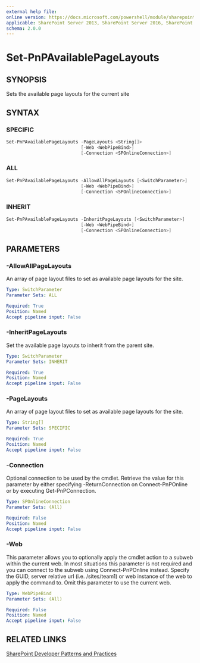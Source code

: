```yaml
---
external help file:
online version: https://docs.microsoft.com/powershell/module/sharepoint-pnp/set-pnpavailablepagelayouts
applicable: SharePoint Server 2013, SharePoint Server 2016, SharePoint Server 2019, SharePoint Online
schema: 2.0.0
---
```

# Set-PnPAvailablePageLayouts

## SYNOPSIS
Sets the available page layouts for the current site

## SYNTAX

### SPECIFIC
```powershell
Set-PnPAvailablePageLayouts -PageLayouts <String[]>
                            [-Web <WebPipeBind>]
                            [-Connection <SPOnlineConnection>]
```

### ALL
```powershell
Set-PnPAvailablePageLayouts -AllowAllPageLayouts [<SwitchParameter>]
                            [-Web <WebPipeBind>]
                            [-Connection <SPOnlineConnection>]
```

### INHERIT
```powershell
Set-PnPAvailablePageLayouts -InheritPageLayouts [<SwitchParameter>]
                            [-Web <WebPipeBind>]
                            [-Connection <SPOnlineConnection>]
```

## PARAMETERS

### -AllowAllPageLayouts
An array of page layout files to set as available page layouts for the site.

```yaml
Type: SwitchParameter
Parameter Sets: ALL

Required: True
Position: Named
Accept pipeline input: False
```

### -InheritPageLayouts
Set the available page layouts to inherit from the parent site.

```yaml
Type: SwitchParameter
Parameter Sets: INHERIT

Required: True
Position: Named
Accept pipeline input: False
```

### -PageLayouts
An array of page layout files to set as available page layouts for the site.

```yaml
Type: String[]
Parameter Sets: SPECIFIC

Required: True
Position: Named
Accept pipeline input: False
```

### -Connection
Optional connection to be used by the cmdlet. Retrieve the value for this parameter by either specifying -ReturnConnection on Connect-PnPOnline or by executing Get-PnPConnection.

```yaml
Type: SPOnlineConnection
Parameter Sets: (All)

Required: False
Position: Named
Accept pipeline input: False
```

### -Web
This parameter allows you to optionally apply the cmdlet action to a subweb within the current web. In most situations this parameter is not required and you can connect to the subweb using Connect-PnPOnline instead. Specify the GUID, server relative url (i.e. /sites/team1) or web instance of the web to apply the command to. Omit this parameter to use the current web.

```yaml
Type: WebPipeBind
Parameter Sets: (All)

Required: False
Position: Named
Accept pipeline input: False
```

## RELATED LINKS

[SharePoint Developer Patterns and Practices](https://aka.ms/sppnp)
